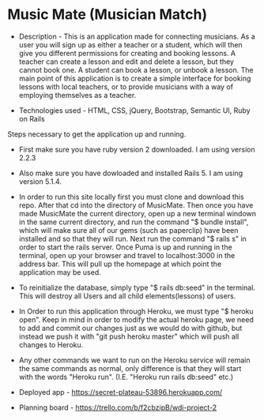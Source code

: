 # Music Mate (Musician Match)

* Description - This is an application made for connecting musicians. As a user you will sign up as either a teacher or a student, which will then give you different permissions for creating and booking lessons. A teacher can create a lesson and edit and delete a lesson, but they cannot book one. A student can book a lesson, or unbook a lesson. The main point of this application is to create a simple interface for booking lessons with local teachers, or to provide musicians with a way of employing themselves as a teacher. 

* Technologies used - HTML, CSS, jQuery, Bootstrap, Semantic UI, Ruby on Rails

Steps necessary to get the
application up and running.


* First make sure you have ruby version 2 downloaded. I am using version 2.2.3

* Also make sure you have dowloaded and installed Rails 5. I am using version 5.1.4.

* In order to run this site locally first you must clone and download this repo. After that cd into the directory of MusicMate. Then once you have made MusicMate the current directory, open up a new terminal windown in the same current directory, and run the command "$ bundle install", which will make sure all of our gems (such as paperclip) have been installed and so that they will run. Next run the command "$ rails s" in order to start the rails server.  Once Puma is up and running in the terminal, open up your browser and travel to localhost:3000 in the address bar. This will pull up the homepage at which point the application may be used. 


* To reinitialize the database, simply type "$ rails db:seed" in the terminal. This will destroy all Users and all child elements(lessons) of users.

* In Order to run this application through Heroku, we must type "$ heroku open". Keep in mind in order to modify the actual heroku page, we need to add and commit our changes just as we would do with github, but instead we push it with "git push heroku master" which will push all changes to Heroku. 

* Any other commands we want to run on the Heroku service will remain the same commands as normal, only difference is that they will start with the words "Heroku run". (I.E. "Heroku run rails db:seed" etc.)

* Deployed app - https://secret-plateau-53896.herokuapp.com/

* Planning board - 
https://trello.com/b/f2cbzipB/wdi-project-2



